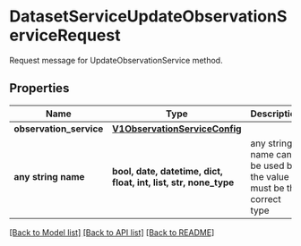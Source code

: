 # DatasetServiceUpdateObservationServiceRequest

Request message for UpdateObservationService method.

## Properties
Name | Type | Description | Notes
------------ | ------------- | ------------- | -------------
**observation_service** | [**V1ObservationServiceConfig**](V1ObservationServiceConfig.md) |  | [optional] 
**any string name** | **bool, date, datetime, dict, float, int, list, str, none_type** | any string name can be used but the value must be the correct type | [optional]

[[Back to Model list]](../README.md#documentation-for-models) [[Back to API list]](../README.md#documentation-for-api-endpoints) [[Back to README]](../README.md)


